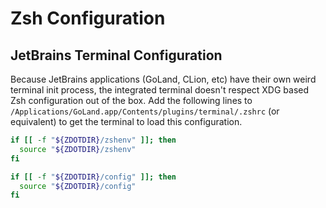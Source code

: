 # Zsh Configuration

## JetBrains Terminal Configuration

Because JetBrains applications (GoLand, CLion, etc) have their own weird
terminal init process, the integrated terminal doesn't respect XDG based
Zsh configuration out of the box. Add the following lines to
`/Applications/GoLand.app/Contents/plugins/terminal/.zshrc` (or equivalent)
to get the terminal to load this configuration.

```bash
if [[ -f "${ZDOTDIR}/zshenv" ]]; then
  source "${ZDOTDIR}/zshenv"
fi

if [[ -f "${ZDOTDIR}/config" ]]; then
  source "${ZDOTDIR}/config"
fi
```

